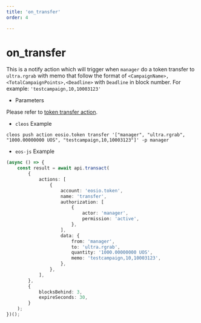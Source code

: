 ```yaml
---
title: 'on_transfer'
order: 4

---
```


# on_transfer

This is a notify action which will trigger when `manager` do a token transfer to `ultra.rgrab` with memo that follow the format of `<CampaignName>,<TotalCampaignPoints>,<Deadline>` with `Deadline` in block number. For example: `'testcampaign,10,10003123'`

-   Parameters

Please refer to [token transfer action](../../token-contract/token-actions/transfer.md).

-   `cleos` Example

```shell script
cleos push action eosio.token transfer '["manager", "ultra.rgrab", "1000.00000000 UOS", "testcampaign,10,10003123"]' -p manager
```

-   `eos-js` Example

```typescript
(async () => {
    const result = await api.transact(
        {
            actions: [
                {
                    account: 'eosio.token',
                    name: 'transfer',
                    authorization: [
                        {
                            actor: 'manager',
                            permission: 'active',
                        },
                    ],
                    data: {
                        from: 'manager',
                        to: 'ultra.rgrab',
                        quantity: '1000.00000000 UOS',
                        memo: 'testcampaign,10,10003123',
                    },
                },
            ],
        },
        {
            blocksBehind: 3,
            expireSeconds: 30,
        }
    );
})();
```
